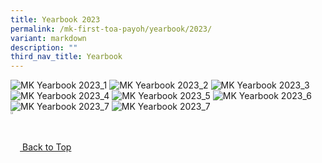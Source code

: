 ```yaml
---
title: Yearbook 2023
permalink: /mk-first-toa-payoh/yearbook/2023/
variant: markdown
description: ""
third_nav_title: Yearbook
---
```

![MK Yearbook 2023_1](/images/MK@First%20Toa%20Payoh/MK%20Yearbook/YB1.jpg)
![MK Yearbook 2023_2](/images/MK@First%20Toa%20Payoh/MK%20Yearbook/YB2.jpg)
![MK Yearbook 2023_3](/images/MK@First%20Toa%20Payoh/MK%20Yearbook/YB3.jpg)
![MK Yearbook 2023_4](/images/MK@First%20Toa%20Payoh/MK%20Yearbook/YB4.jpg)
![MK Yearbook 2023_5](/images/MK@First%20Toa%20Payoh/MK%20Yearbook/YB5.jpg)
![MK Yearbook 2023_6](/images/MK@First%20Toa%20Payoh/MK%20Yearbook/YB6.jpg)
![MK Yearbook 2023_7](/images/MK@First%20Toa%20Payoh/MK%20Yearbook/YB7.jpg)
![MK Yearbook 2023_7](/images/MK@First%20Toa%20Payoh/MK%20Yearbook/YB8.jpg)
<br>
<a href="/mk-first-toa-payoh/yearbook/2023#lo_main">
	 <img src="/images/arrow-up.png" style="width:3%" align="center"> Back to Top
</a>